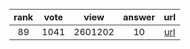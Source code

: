 
| rank | vote | view | answer | url |
|:-:|:-:|:-:|:-:|:-:|
|89|1041|2601202|10| [url](http://stackoverflow.com/questions/961632/converting-integer-to-string-in-python) |
